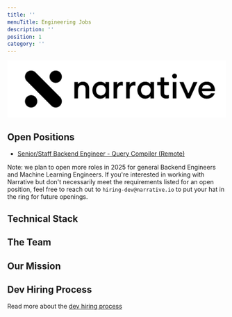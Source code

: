 ```yaml
---
title: ''
menuTitle: Engineering Jobs
description: ''
position: 1
category: ''
---
```


<img src="banner.png" alt="narrative logo" />

## Open Positions

- [Senior/Staff Backend Engineer - Query Compiler (Remote)](/open-positions/backend-engineer-query-compiler)

Note: we plan to open more roles in 2025 for general Backend Engineers and Machine Learning Engineers. If you're
interested in working with Narrative but don't necessarily meet the requirements listed for an open position, feel
free to reach out to `hiring-dev@narrative.io` to put your hat in the ring for future openings.

## Technical Stack

<common-section section-name="technical-stack"></common-section>

## The Team

<common-section section-name="team"></common-section>

## Our Mission

<common-section section-name="mission"></common-section>

## Dev Hiring Process

Read more about the [dev hiring process](/process/dev-hiring-process)